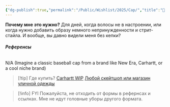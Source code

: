 ```yaml
---
{"dg-publish":true,"permalink":"/Public/Wishlist/2025/Cap/","title":"🧢 Кепка","tags":["аксессуары","slay"]}
---
```



**Почему мне это нужно?**
Для дней, когда волосы не в настроении, или когда нужно добавить образу немного непринужденности и стрит-стайла. И вообще, вы давно видели меня без кепки?

###### **Референсы** 
N/A (Imagine a classic baseball cap from a brand like New Era, Carhartt, or a cool niche brand)

> [!tip] Где купить?
> [Carhartt WIP](placeholder_link)
> [Любой скейтшоп или магазин уличной одежды](placeholder_link)

> [!info] FYI
> Пожалуйста, не отходить от формы в рефернсах и ссылках. Мне не идут головные уборы другого формата.